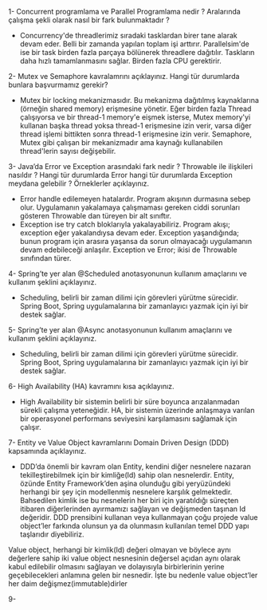 1- Concurrent programlama ve Parallel Programlama nedir ? Aralarında çalışma şekli olarak nasıl bir fark bulunmaktadır ?

- Concurrency'de threadlerimiz sıradaki tasklardan birer tane alarak devam eder. Belli bir zamanda yapılan toplam işi arttırır. Parallelsim'de ise bir task birden fazla parçaya bölünerek threadlere dağıtılır. Taskların daha hızlı tamamlanmasını sağlar. Birden fazla CPU gerektirir.

2- Mutex ve Semaphore kavralamrını açıklayınız. Hangi tür durumlarda bunlara başvurmamız gerekir?
- Mutex bir locking mekanizmasıdır. Bu mekanizma dağıtılmış kaynaklarına (örneğin shared memory) erişmesine yönetir. Eğer birden fazla Thread çalışıyorsa ve bir thread-1 memory'e eişmek isterse, Mutex memory'yi kullanan başka thread yoksa thread-1 erişmesine izin verir, varsa diğer thread işlemi bittikten sonra thread-1 erişmesine izin verir. Semaphore, Mutex gibi çalışan bir mekanizmadır ama kaynağı kullanabilen thread'lerin sayısı değişebilir.

3- Java’da Error ve Exception arasındaki fark nedir ? Throwable ile ilişkileri nasıldır ? Hangi tür durumlarda Error hangi tür durumlarda Exception meydana gelebilir ? Örneklerler açıklayınız.
- Error handle edilemeyen hatalardır. Program akışının durmasına sebep olur. Uygulamanın yakalamaya çalışmaması gereken ciddi sorunları gösteren Throwable dan türeyen bir alt sınıftır.
- Exception ise try catch bloklarıyla yakalayabiliriz. Program akışı; exception eğer yakalandıysa devam eder. Exception yaşandığında; bunun program için arasıra yaşansa da sorun olmayacağı uygulamanın devam edebileceği anlaşılır. Exception ve Error; ikisi de Throwable sınıfından türer.

4- Spring’te yer alan @Scheduled anotasyonunun kullanım amaçlarını ve kullanım şeklini açıklayınız.
- Scheduling, belirli bir zaman dilimi için görevleri yürütme sürecidir. Spring Boot, Spring uygulamalarına bir zamanlayıcı yazmak için iyi bir destek sağlar.

5- Spring’te yer alan @Async anotasyonunun kullanım amaçlarını ve kullanım şeklini açıklayınız.
- Scheduling, belirli bir zaman dilimi için görevleri yürütme sürecidir. Spring Boot, Spring uygulamalarına bir zamanlayıcı yazmak için iyi bir destek sağlar.

6- High Availability (HA) kavramını kısa açıklayınız.
- High Availability bir sistemin belirli bir süre boyunca arızalanmadan sürekli çalışma yeteneğidir. HA, bir sistemin üzerinde anlaşmaya varılan bir operasyonel performans seviyesini karşılamasını sağlamak için çalışır.

7- Entity ve Value Object kavramlarını Domain Driven Design (DDD) kapsamında açıklayınız.
- DDD’da önemli bir kavram olan Entity, kendini diğer nesnelere nazaran tekilleştirebilmek için bir kimliğe(Id) sahip olan nesnelerdir. Entity, özünde Entity Framework’den aşina olunduğu gibi yeryüzündeki herhangi bir şey için modellenmiş nesnelere karşılık gelmektedir. Bahsedilen kimlik ise bu nesnelerin her biri için yaratıldığı süreçten itibaren diğerlerinden ayırmamızı sağlayan ve değişmeden taşınan Id değeridir. DDD prensibini kullanan veya kullanmayan çoğu projede value object’ler farkında olunsun ya da olunmasın kullanılan temel DDD yapı taşlarıdır diyebiliriz.

Value object, herhangi bir kimlik(Id) değeri olmayan ve böylece aynı değerlere sahip iki value object nesnesinin değersel açıdan aynı olarak kabul edilebilir olmasını sağlayan ve dolayısıyla birbirlerinin yerine geçebilecekleri anlamına gelen bir nesnedir. İşte bu nedenle value object’ler her daim değişmez(immutable)dirler

9- 